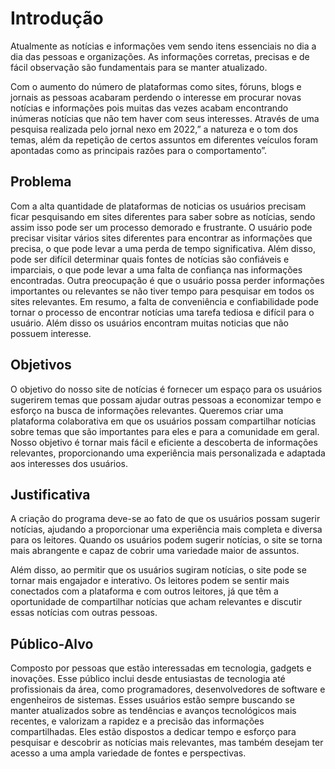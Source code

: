 # Introdução

Atualmente as notícias e informações vem sendo itens essenciais no dia a dia das pessoas e  organizações. As informações corretas, precisas e de fácil observação são fundamentais para se manter atualizado. 

Com o aumento do número de plataformas como sites, fóruns, blogs e jornais as pessoas acabaram perdendo o interesse em procurar novas notícias e informações pois muitas das vezes acabam encontrando inúmeras notícias que não tem haver com seus interesses. Através de uma pesquisa realizada pelo jornal nexo em 2022,” a natureza e o tom dos temas, além da repetição de certos assuntos em diferentes veículos foram apontadas como as principais razões para o comportamento”.


## Problema
Com a alta quantidade de plataformas de noticias os usuários precisam ficar pesquisando em sites diferentes para saber sobre as notícias, sendo assim isso pode ser um processo demorado e frustrante. O usuário pode precisar visitar vários sites diferentes para encontrar as informações que precisa, o que pode levar a uma perda de tempo significativa. Além disso, pode ser difícil determinar quais fontes de notícias são confiáveis e imparciais, o que pode levar a uma falta de confiança nas informações encontradas. Outra preocupação é que o usuário possa perder informações importantes ou relevantes se não tiver tempo para pesquisar em todos os sites relevantes. Em resumo, a falta de conveniência e confiabilidade pode tornar o processo de encontrar notícias uma tarefa tediosa e difícil para o usuário. Além disso os usuários encontram muitas noticias que não possuem interesse.

## Objetivos

O objetivo do nosso site de notícias é fornecer um espaço para os usuários sugerirem temas que possam ajudar outras pessoas a economizar tempo e esforço na busca de informações relevantes. Queremos criar uma plataforma colaborativa em que os usuários possam compartilhar notícias sobre temas que são importantes para eles e para a comunidade em geral. Nosso objetivo é tornar mais fácil e eficiente a descoberta de informações relevantes, proporcionando uma experiência mais personalizada e adaptada aos interesses dos usuários.


## Justificativa

A criação do programa  deve-se ao fato de que os usuários possam sugerir notícias, ajudando a  proporcionar uma experiência mais completa e diversa para os leitores. Quando os usuários podem sugerir notícias, o site se torna mais abrangente e capaz de cobrir uma variedade maior de assuntos.

Além disso, ao permitir que os usuários sugiram notícias, o site pode se tornar mais engajador e interativo. Os leitores podem se sentir mais conectados com a plataforma e com outros leitores, já que têm a oportunidade de compartilhar notícias que acham relevantes e discutir essas notícias com outras pessoas.

## Público-Alvo
Composto por pessoas que estão interessadas em tecnologia, gadgets e inovações. Esse público inclui desde entusiastas de tecnologia até profissionais da área, como programadores, desenvolvedores de software e engenheiros de sistemas.
Esses usuários estão sempre buscando se manter atualizados sobre as tendências e avanços tecnológicos mais recentes, e valorizam a rapidez e a precisão das informações compartilhadas. Eles estão dispostos a dedicar tempo e esforço para pesquisar e descobrir as notícias mais relevantes, mas também desejam ter acesso a uma ampla variedade de fontes e perspectivas.
